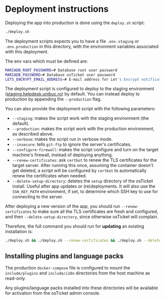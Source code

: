 # Deployment instructions

Deploying the app into production is done using the `deploy.sh` script:

```sh
./deploy.sh
```

The deployment scripts expects you to have a file `.env.staging` or `.env.production` in this directory,
with the environment variables associated with this deployment.

The env vars which must be defined are:

```sh
MARIADB_ROOT_PASSWORD=# Database root user password
MARIADB_PASSWORD=# Database osTicket user password
LETS_ENCRYPT_EMAIL_ADDRESS=# E-mail address for Let's Encrypt notifications
```

The deployment script is configured to deploy to the staging environment
([staging.helpdesk.unibuc.ro](https://staging.helpdesk.unibuc.ro)) by default. You can instead deploy to production
by appending the `--production` flag.

You can also provide the deployment script with the following parameters:
- `--staging`: makes the script work with the staging environment (the default).
- `--production`: makes the script work with the production environment, as described above.
- `--verbose`: makes the script run in verbose mode.
- `--insecure`: tells `git-ftp` to ignore the server's certificates.
- `--configure-firewall`: makes the script configure and turn on the target machine's firewall,
  instead of deploying anything.
- `--renew-certificates`: ask `certbot` to renew the TLS certificates for the target server.
  After running this once, assuming the container doesn't get deleted, a script will be configured by `certbot`
  to automatically renew the certificates when needed.
- `--delete-setup-directory`: deletes the `setup` directory of the osTicket install. Useful after app updates
  or (re)deployments.
It will also use the `SSH_KEY_PATH` environment, if set, to determine which SSH key to use for connecting to the server.

After deploying a new version of the app, you should run `--renew-certificates` to make sure all the TLS certificates
are fresh and configured, and then `--delete-setup-directory`, since otherwise osTicket will complain.

Therefore, the full command you should run for **updating** an existing installation is:

```sh
./deploy.sh && ./deploy.sh --renew-certificates && ./deploy.sh --delete-setup-directory
```

## Installing plugins and language packs

The production `docker-compose` file is configured to mount the `include/plugins` and `include/i18n` directories
from the host machine as read-only.

Any plugins/language packs installed into these directories will be available for activation
from the osTicket admin console.
